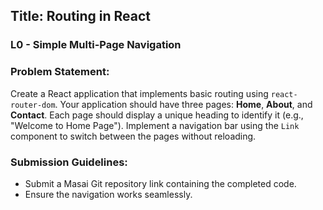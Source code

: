 ## Title: Routing in React

### L0 - Simple Multi-Page Navigation

### Problem Statement:

Create a React application that implements basic routing using `react-router-dom`. Your application should have three pages: **Home**, **About**, and **Contact**. Each page should display a unique heading to identify it (e.g., "Welcome to Home Page"). Implement a navigation bar using the `Link` component to switch between the pages without reloading.

### Submission Guidelines:

- Submit a Masai Git repository link containing the completed code.
- Ensure the navigation works seamlessly.
